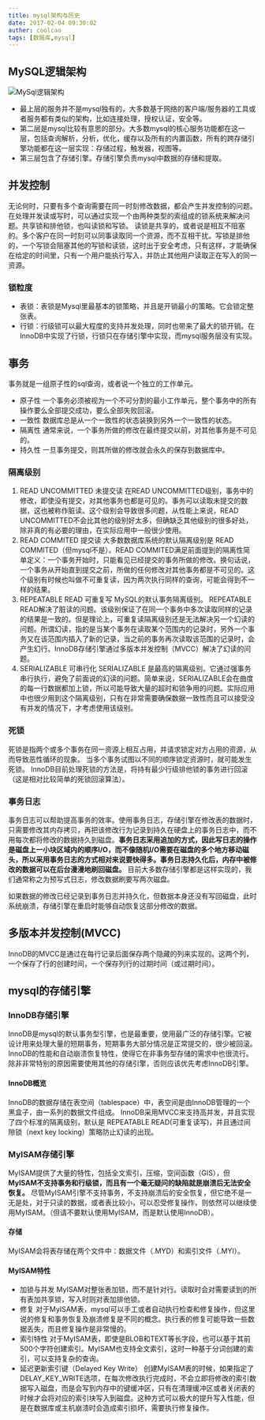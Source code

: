 ```yaml
---
title: mysql架构与历史
date: 2017-02-04 09:30:02
auther: coolcao
tags: [数据库,mysql]
---
```


## MySQL逻辑架构
![MySql逻辑架构](https://img-vnote-1251075307.cos.ap-beijing.myqcloud.com/1617153834_20210331092142830_1253484954.png)

* 最上层的服务并不是mysql独有的，大多数基于网络的客户端/服务器的工具或者服务都有类似的架构，比如连接处理，授权认证，安全等。
* 第二层是mysql比较有意思的部分。大多数mysql的核心服务功能都在这一层，包括查询解析，分析，优化，缓存以及所有的内置函数，所有的跨存储引擎功能都在这一层实现：存储过程，触发器，视图等。
* 第三层包含了存储引擎。存储引擎负责mysql中数据的存储和提取。

## 并发控制
无论何时，只要有多个查询需要在同一时刻修改数据，都会产生并发控制的问题。
在处理并发读或写时，可以通过实现一个由两种类型的索组成的锁系统来解决问题。共享锁和排他锁，也叫读锁和写锁。
读锁是共享的，或者说是相互不阻塞的。多个客户在同一时刻可以同事读取同一个资源，而不互相干扰。写锁是排他的，一个写锁会阻塞其他的写锁和读锁，这时出于安全考虑，只有这样，才能确保在给定的时间里，只有一个用户能执行写入，并防止其他用户读取正在写入的同一资源。

### 锁粒度
* 表锁：表锁是Mysql里最基本的锁策略，并且是开销最小的策略。它会锁定整张表。
* 行锁：行级锁可以最大程度的支持并发处理，同时也带来了最大的锁开销。在InnoDB中实现了行锁，行锁只在存储引擎中实现，而mysql服务层没有实现。


## 事务
事务就是一组原子性的sql查询，或者说一个独立的工作单元。
* 原子性
    一个事务必须被视为一个不可分割的最小工作单元，整个事务中的所有操作要么全部提交成功，要么全部失败回滚。
* 一致性
    数据库总是从一个一致性的状态装换到另外一个一致性的状态。
* 隔离性
    通常来说，一个事务所做的修改在最终提交以前，对其他事务是不可见的。
* 持久性
    一旦事务提交，则其所做的修改就会永久的保存到数据库中。

### 隔离级别
1. READ UNCOMMITTED 未提交读
    在READ UNCOMMITTED级别，事务中的修改，即使没有提交，对其他事务也都是可见的。事务可以读取未提交的数据，这也被称作脏读。这个级别会导致很多问题，从性能上来说，READ UNCOMMITTED不会比其他的级别好太多，但确缺乏其他级别的很多好处，除非真的有必要的理由，在实际应用中一般很少使用。
2. READ COMMITED 提交读
    大多数数据库系统的默认隔离级别是 READ COMMITED（但mysql不是）。READ COMMITED满足前面提到的隔离性简单定义：一个事务开始时，只能看见已经提交的事务所做的修改。换句话说，一个事务从开始直到提交之前，所做的任何修改对其他事务都是不可见的。这个级别有时候也叫做不可重复读，因为两次执行同样的查询，可能会得到不一样的结果。
3. REPEATABLE READ 可重复写
    MySQL的默认事务隔离级别。
    REPEATABLE READ解决了脏读的问题。该级别保证了在同一个事务中多次读取同样的记录的结果是一致的。但是理论上，可重复读隔离级别还是无法解决另一个幻读的问题。所谓幻读，指的是当某个事务在读取某个范围内的记录时，另外一个事务又在该范围内插入了新的记录，当之前的事务再次读取该范围的记录时，会产生幻行。InnoDB存储引擎通过多版本并发控制（MVCC）解决了幻读的问题。
4. SERIALIZABLE 可串行化
    SERIALIZABLE 是最高的隔离级别。它通过强事务串行执行，避免了前面说的幻读的问题。简单来说，SERIALIZABLE会在曲度的每一行数据都加上锁，所以可能导致大量的超时和锁争用的问题。实际应用中也很少用到这个隔离级别，只有在非常需要确保数据一致性而且可以接受没有并发的情况下，才考虑使用该级别。

### 死锁
死锁是指两个或多个事务在同一资源上相互占用，并请求锁定对方占用的资源，从而导致恶性循环的现象。
当多个事务试图以不同的顺序锁定资源时，就可能发生死锁。
InnoDB目前处理死锁的方法是，将持有最少行级排他锁的事务进行回滚（这是相对比较简单的死锁回滚算法）。

### 事务日志
事务日志可以帮助提高事务的效率。使用事务日志，存储引擎在修改表的数据时，只需要修改其内存拷贝，再把该修改行为记录到持久在硬盘上的事务日志中，而不用每次都将修改的数据持久到磁盘。**事务日志采用追加的方式，因此写日志的操作是磁盘上一小块区域内的顺序I/O，而不像随机I/O需要在磁盘的多个地方移动磁头，所以采用事务日志的方式相对来说要快得多。事务日志持久化后，内存中被修改的数据可以在后台漫漫地刷回磁盘。** 目前大多数存储引擎都是这样实现的，我们通常称之为预写式日志，修改数据刷要写两次磁盘。

如果数据的修改已经记录到事务日志并持久化，但数据本身还没有写回磁盘，此时系统崩溃，存储引擎在重启时能够自动恢复这部分修改的数据。

## 多版本并发控制(MVCC)
InnoDB的MVCC是通过在每行记录后面保存两个隐藏的列来实现的。这两个列，一个保存了行的创建时间，一个保存列行的过期时间（或过期时间）。

## mysql的存储引擎
### InnoDB存储引擎
InnoDB是mysql的默认事务型引擎，也是最重要，使用最广泛的存储引擎。它被设计用来处理大量的短期事务，短期事务大部分情况是正常提交的，很少被回滚。
InnoDB的性能和自动崩溃恢复特性，使得它在非事务型存储的需求中也很流行。
除非非常特别的原因需要使用其他的存储引擎，否则应该优先考虑InnoDB引擎。

#### InnoDB概览
InnoDB的数据存储在表空间（tablespace）中，表空间是由InnoDB管理的一个黑盒子，由一系列的数据文件组成。
InnoDB采用MVCC来支持高并发，并且实现了四个标准的隔离级别，默认是 REPEATABLE READ(可重复读写)，并且通过间隙锁（next key locking）策略防止幻读的出现。

### MyISAM存储引擎
MyISAM提供了大量的特性，包括全文索引，压缩，空间函数（GIS），但 **MyISAM不支持事务和行级锁，而且有一个毫无疑问的缺陷就是崩溃后无法安全恢复。**
尽管MyISAM引擎不支持事务，不支持崩溃后的安全恢复，但它绝不是一无是处，对于只读的数据，或者表比较小，可以忍受修复操作，则依然可以继续使用MyISAM。（但请不要默认使用MyISAM，而是默认使用InnoDB）。
#### 存储
MyISAM会将表存储在两个文件中：数据文件（.MYD）和索引文件（.MYI）。
#### MyISAM特性
* 加锁与并发
    MyISAM对整张表加锁，而不是针对行。读取时会对需要读到的所有表加共享锁，写入时则对表加排他锁。
* 修复
    对于MyISAM表，mysql可以手工或者自动执行检查和修复操作，但这里说的修复和事务恢复及崩溃修复是不同的概念。执行表的修复可能导致一些数据丢失，而且修复操作是非常慢的。
* 索引特性
    对于MyISAM表，即使是BLOB和TEXT等长字段，也可以基于其前500个字符创建索引。MyISAM也支持全文索引，这时一种基于分词创建的索引，可以支持复杂的查询。
* 延迟更新索引键（Delayed Key Write）
    创建MyISAM表的时候，如果指定了DELAY_KEY_WRITE选项，在每次修改执行完成时，不会立即将修改的索引数据写入磁盘，而是会写到内存中的键缓冲区，只有在清理缓冲区或者关闭表的时候才会将对应的索引块写入到磁盘。这种方式可以极大的提升写入性能，但是在数据库或主机崩溃时会造成索引损坏，需要执行修复操作。
